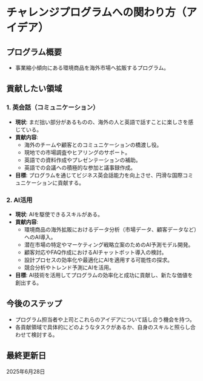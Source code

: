 # チャレンジプログラムへの関わり方（アイデア）

## プログラム概要
- 事業縮小傾向にある環境商品を海外市場へ拡販するプログラム。

## 貢献したい領域

### 1. 英会話（コミュニケーション）
- **現状**: まだ拙い部分があるものの、海外の人と英語で話すことに楽しさを感じている。
- **貢献内容**:
    - 海外のチームや顧客とのコミュニケーションの橋渡し役。
    - 現地での市場調査やヒアリングのサポート。
    - 英語での資料作成やプレゼンテーションの補助。
    - 英語での会議への積極的な参加と議事録作成。
- **目標**: プログラムを通じてビジネス英会話能力を向上させ、円滑な国際コミュニケーションに貢献する。

### 2. AI活用
- **現状**: AIを駆使できるスキルがある。
- **貢献内容**:
    - 環境商品の海外拡販におけるデータ分析（市場データ、顧客データなど）へのAI導入。
    - 潜在市場の特定やマーケティング戦略立案のためのAI予測モデル開発。
    - 顧客対応やFAQ作成におけるAIチャットボット導入の検討。
    - 設計プロセスの効率化や最適化にAIを適用する可能性の探求。
    - 競合分析やトレンド予測にAIを活用。
- **目標**: AI技術を活用してプログラムの効率化と成功に貢献し、新たな価値を創出する。

## 今後のステップ
- プログラム担当者や上司とこれらのアイデアについて話し合う機会を持つ。
- 各貢献領域で具体的にどのようなタスクがあるか、自身のスキルと照らし合わせて検討する。

## 最終更新日
2025年6月28日
